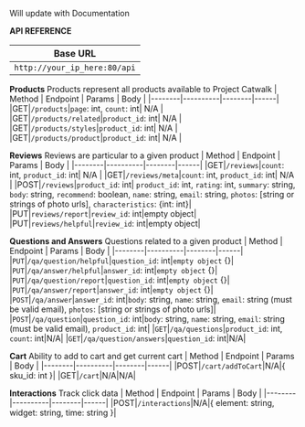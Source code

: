 Will update with Documentation

**API REFERENCE**

| Base URL |
|----------|
|`http://your_ip_here:80/api`||

**Products**
Products represent all products available to Project Catwalk
| Method | Endpoint | Params | Body |
|--------|----------|--------|------|
|GET|`/products`|`page`: int, `count`: int| N/A |
|GET|`/products/related`|`product_id`: int| N/A |
|GET|`/products/styles`|`product_id`: int| N/A |
|GET|`/products/product`|`product_id`: int| N/A |

**Reviews**
Reviews are particular to a given product
| Method | Endpoint | Params | Body |
|--------|----------|--------|------|
|GET|`/reviews`|`count`: int, `product_id`: int| N/A |
|GET|`/reviews/meta`|`count`: int, `product_id`: int| N/A |
|POST|`/reviews`|`product_id`: int| `product_id`: int, `rating`: int, `summary`: string, `body`: string, `recommend`: boolean, `name`: string, `email`: string, `photos`: [string or strings of photo urls], `characteristics`: {int: int}|
|PUT|`reviews/report`|`review_id`: int|empty object|
|PUT|`reviews/helpful`|`review_id`: int|empty object|


**Questions and Answers**
Questions related to a given product
| Method | Endpoint | Params | Body |
|--------|----------|--------|------|
|`PUT`|`/qa/question/helpful`|`question_id`: int|`empty object` {}|
|`PUT`|`/qa/answer/helpful`|`answer_id`: int|`empty object` {}|
|`PUT`|`/qa/question/report`|`question_id`: int|`empty object` {}|
|`PUT`|`/qa/answer/report`|`answer_id`: int|`empty object` {}|
|`POST`|`/qa/answer`|`answer_id`: int|`body`: string, `name`: string, `email`: string (must be valid email), `photos`: [string or strings of photo urls]|
|`POST`|`/qa/question`|`question_id`: int|`body`: string, `name`: string, `email`: string (must be valid email), `product_id`: int|
|`GET`|`/qa/questions`|`product_id`: int, `count`: int|N/A|
|`GET`|`/qa/question/answers`|`question_id`: int|N/A|

**Cart**
Ability to add to cart and get current cart
| Method | Endpoint | Params | Body |
|--------|----------|--------|------|
|POST|`/cart/addToCart`|N/A|{ sku_id: int }|
|GET|`/cart`|N/A|N/A|

**Interactions**
Track click data
| Method | Endpoint | Params | Body |
|--------|----------|--------|------|
|POST|`/interactions`|N/A|{ element: string, widget: string, time: string }|
